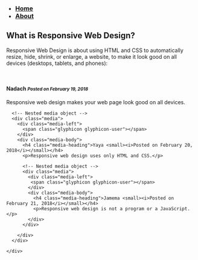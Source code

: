 <head>
  <meta charset="utf-8">
  <meta name="viewport" content="width=device-width, initial-scale=1">
  <link rel="stylesheet" href="https://maxcdn.bootstrapcdn.com/bootstrap/3.3.7/css/bootstrap.min.css">
  <script src="https://ajax.googleapis.com/ajax/libs/jquery/3.3.1/jquery.min.js"></script>
  <script src="https://maxcdn.bootstrapcdn.com/bootstrap/3.3.7/js/bootstrap.min.js"></script>
</head>
<body>
  
  <nav id="site-nav">
<ul>
  <h3> <li><a href="#home" class="active">Home</a></li>
   
   <li><a href="about.html">About</a></li></h3>
   
  <a href="javascript:void(0);" class="icon" onclick="myFunction()">
    <i class="fa fa-bars"></i>
  </a>
</ul>
</nav>

<div class="container">
  <h2>What is Responsive Web Design?</h2>
  <p>Responsive Web Design is about using HTML and CSS to automatically resize, hide, shrink, or enlarge, a website, to make it look good on all devices (desktops, tablets, and phones):</p><br>
  <div class="media">
    <div class="media-left">
      <span class="glyphicon glyphicon-user"></span>
    </div>
    <div class="media-body">
      <h4 class="media-heading">Nadach <small><i>Posted on February 19, 2018</i></small></h4>
      <p>Responsive web design makes your web page look good on all devices.</p>
      
      <!-- Nested media object -->
      <div class="media">
        <div class="media-left">
          <span class="glyphicon glyphicon-user"></span>
        </div>
        <div class="media-body">
          <h4 class="media-heading">Yaya <small><i>Posted on February 20, 2018</i></small></h4>
          <p>Responsive web design uses only HTML and CSS.</p>

          <!-- Nested media object -->
          <div class="media">
            <div class="media-left">
             <span class="glyphicon glyphicon-user"></span>
            </div>
            <div class="media-body">
              <h4 class="media-heading">Jamema <small><i>Posted on February 21, 2018</i></small></h4>
              <p>Responsive web design is not a program or a JavaScript.</p>
            </div>
          </div>
          
        </div>
      </div>
      
    </div>
  </div>
</div>

</body>

